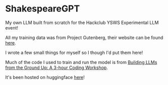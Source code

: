 # ShakespeareGPT
My own LLM built from scratch for the Hackclub YSWS Experimental LLM event!  

All my training data was from Project Gutenberg, their website can be found [here](https://www.gutenberg.org/).  

I wrote a few small things for myself so I though I'd put them here!  

Much of the code I used to train and run the model is from [Building LLMs from the Ground Up: A 3-hour Coding Workshop](https://www.youtube.com/watch?v=quh7z1q7-uc).  

It's been hosted on huggingface [here](https://huggingface.co/spaces/DeadHello/ShakespeareGPT)!  
